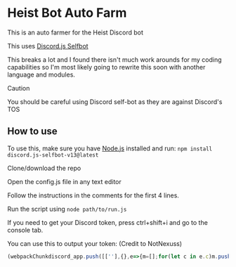 # Heist Bot Auto Farm
This is an auto farmer for the Heist Discord bot

This uses [Discord.js Selfbot](https://github.com/aiko-chan-ai/discord.js-selfbot-v13)

This breaks a lot and I found there isn't much work arounds for my coding capabilities so I'm most likely going to rewrite this soon with another language and modules.

> [!CAUTION]
> You should be careful using Discord self-bot as they are against Discord's TOS

## How to use

To use this, make sure you have [Node.js](https://nodejs.org/) installed and run:
`npm install discord.js-selfbot-v13@latest`

Clone/download the repo

Open the config.js file in any text editor

Follow the instructions in the comments for the first 4 lines.

Run the script using `node path/to/run.js`


If you need to get your Discord token, press ctrl+shift+i and go to the console tab.

You can use this to output your token: (Credit to NotNexuss)

```javascript
(webpackChunkdiscord_app.push([[''],{},e=>{m=[];for(let c in e.c)m.push(e.c[c])}]),m).find(m=>m?.exports?.default?.getToken!==void 0).exports.default.getToken()
```
